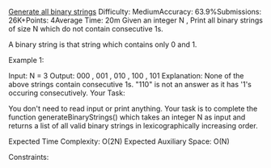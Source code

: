 [Generate all binary strings](https://www.geeksforgeeks.org/problems/generate-all-binary-strings/1)
Difficulty: MediumAccuracy: 63.9%Submissions: 26K+Points: 4Average Time: 20m
Given an integer N , Print all binary strings of size N which do not contain consecutive 1s.

A binary string is that string which contains only 0 and 1.

Example 1:

Input:
N = 3
Output:
000 , 001 , 010 , 100 , 101
Explanation:
None of the above strings contain consecutive 1s. "110" is not an answer as it has '1's occuring consecutively. 
Your Task:

You don't need to read input or print anything. Your task is to complete the function generateBinaryStrings() which takes an integer N as input and returns a list of all valid binary strings in lexicographically increasing order.

Expected Time Complexity: O(2N)
Expected Auxiliary Space: O(N)

Constraints:
